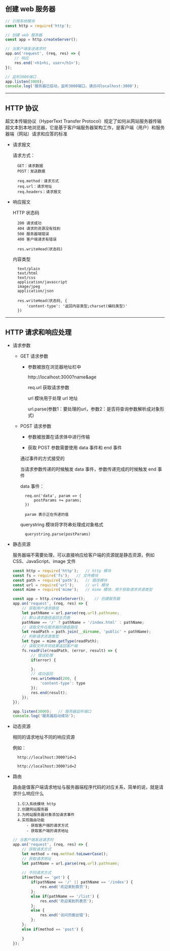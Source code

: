 ## 创建 web 服务器

```javascript
// 引用系统模块
const http = require('http');

// 创建 web 服务器
const app = http.createServer();

// 当客户端发送请求时
app.on('request', (req, res) => {
    // 响应
    res.end('<h1>hi, user</h1>');
});

// 监听3000端口
app.listen(3000);
console.log('服务器已启动，监听3000端口，请访问localhost:3000');
```

---

## HTTP 协议

超文本传输协议（HyperText Transfer Protocol）规定了如何从网站服务器传输超文本到本地浏览器，它是基于客户端服务器架构工作，是客户端（用户）和服务器端（网站）请求和应答的标准

- 请求报文

    请求方式：

        GET：请求数据
        POST：发送数据

        req.method：请求方式
        req.url：请求地址
        req.headers：请求报文

- 响应报文

    HTTP 状态码

        200 请求成功
        404 请求的资源没有找到
        500 服务器端错误
        400 客户端请求有错误

        res.writeHead(状态码)

    内容类型

        text/plain
        text/html
        text/css
        application/javascript
        image/jpeg
        application/json

        res.writeHead(状态码, {
            'content-type': '返回内容类型;charset(编码类型)'
        })

---
## HTTP 请求和响应处理

- 请求参数

    - GET 请求参数

        - 参数被放在浏览器地址栏中

            http://localhost:3000?name&age

            req.url 获取请求参数

            url 模块用于处理 url 地址

            url.parse(参数1：要处理的url，参数2：是否将查询参数解析成对象形式)

    - POST 请求参数

        - 参数被放置在请求体中进行传输

        - 获取 POST 参数需要使用 data 事件和 end 事件

        通过事件的方式接受的
    
        当请求参数传递的时候触发 data 事件，参数传递完成的时候触发 end 事件

        data 事件：

            req.on('data', param => {
                postParams += params;
            })

            param 表示正在传递的值

        querystring 模块将字符串处理成对象格式

            querystring.parse(postParams)

- 静态资源

    服务器端不需要处理，可以直接响应给客户端的资源就是静态资源，例如 CSS、JavaScript、image 文件

    ```javascript
    const http = require('http');   // http 模块
    const fs = require('fs');   // 文件模块
    const path = require('path');   // 路径模块
    const url = require('url');     // url 模块
    const mime = require('mime');   // mime 模块，用于获取请求资源类型

    const app = http.createServer();    // 创建服务器
    app.on('request', (req, res) => {
        // 获取用户请求路径
        let pathName = url.parse(req.url).pathname;
        // 默认请求路径返回主页面
        pathName == '/' ? pathName = '/index.html' : pathName;
        // 读取文件在服务器的硬盘路径
        let readPath = path.join(__dirname, 'public' + pathName);
        // 判断请求资源类型
        let type = mime.getType(readPath);
        // 读取文件并将结果返回客户端
        fs.readFile(readPath, (error, result) => {
            // 错误处理
            if(error) {

            };
            // 成功返回
            res.writeHead(200, {
                'content-type': type
            });
            res.end(result);
        });
    });

    app.listen(3000);   // 服务器监听端口
    console.log('服务器启动成功');
    ```

- 动态资源

    相同的请求地址不同的响应资源

    例如：

        http://localhost:3000?id=1

        http://localhost:3000?id=2

- 路由

    路由是值客户端请求地址与服务器端程序代码的对应关系，简单的说，就是请求什么响应什么

        1.引入系统模块 http
        2.创建网站服务器
        3.为网站服务器对象添加请求事件
        4.实现路由功能
            - 获取客户端的请求方式
            - 获取客户端的请求地址

    ```javascript
    // 当客户端发送请求时
    app.on('request', (req, res) => {
        // 获取请求方式
        let method = req.method.toLowerCase();
        // 获取请求地址
        let pathName = url.parse(req.url).pathname;
        
        // 不同请求方式
        if(method == 'get') {
            if(pathName == '/' || pathName == '/index') {
                res.end('欢迎来到首页');
            };
            else if(pathName == '/list') {
                res.end('欢迎来到列表页');
            };
            else {
                res.end('访问页面出错');
            };
        };
        else if(method == 'post') {
            
        }
    });
    ```